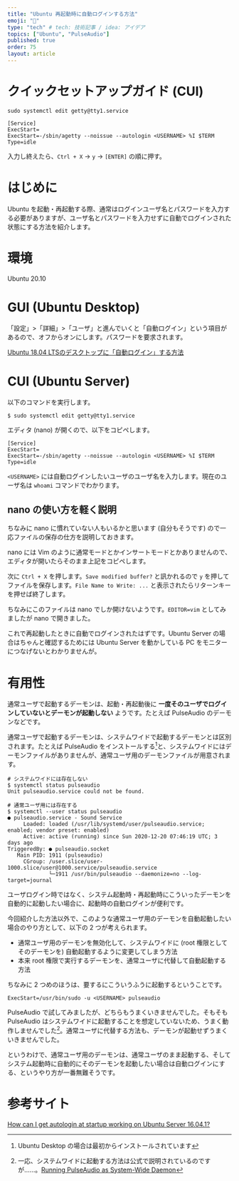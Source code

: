```yaml
---
title: "Ubuntu 再起動時に自動ログインする方法"
emoji: "🌊"
type: "tech" # tech: 技術記事 / idea: アイデア
topics: ["Ubuntu", "PulseAudio"]
published: true
order: 75
layout: article
---
```


# クイックセットアップガイド (CUI)
```shell:Shell
sudo systemctl edit getty@tty1.service
```
```
[Service]
ExecStart=
ExecStart=-/sbin/agetty --noissue --autologin <USERNAME> %I $TERM
Type=idle
```
入力し終えたら、`Ctrl + X` → `y` → `[ENTER]` の順に押す。

# はじめに
Ubuntu を起動・再起動する際、通常はログインユーザ名とパスワードを入力する必要がありますが、ユーザ名とパスワードを入力せずに自動でログインされた状態にする方法を紹介します。

# 環境
Ubuntu 20.10

# GUI (Ubuntu Desktop)
「設定」>「詳細」>「ユーザ」と進んでいくと「自動ログイン」という項目があるので、オフからオンにします。パスワードを要求されます。

[Ubuntu 18.04 LTSのデスクトップに「自動ログイン」する方法](https://linuxfan.info/ubuntu-1804-auto-login)

# CUI (Ubuntu Server)
以下のコマンドを実行します。

```shell
$ sudo systemctl edit getty@tty1.service
```

エディタ (nano) が開くので、以下をコピペします。

```
[Service]
ExecStart=
ExecStart=-/sbin/agetty --noissue --autologin <USERNAME> %I $TERM
Type=idle
```

`<USERNAME>` には自動ログインしたいユーザのユーザ名を入力します。現在のユーザ名は `whoami` コマンドでわかります。

## nano の使い方を軽く説明
ちなみに nano に慣れていない人もいるかと思います (自分もそうです) ので一応ファイルの保存の仕方を説明しておきます。

nano には Vim のように通常モードとかインサートモードとかありませんので、エディタが開いたらそのまま上記をコピペします。

次に `Ctrl + X` を押します。`Save modified buffer?` と訊かれるので `y` を押してファイルを保存します。`File Name to Write: ...` と表示されたらリターンキーを押せば終了します。

ちなみにこのファイルは nano でしか開けないようです。`EDITOR=vim` としてみましたが nano で開きました。

これで再起動したときに自動でログインされたはずです。Ubuntu Server の場合はちゃんと確認するためには Ubuntu Server を動かしている PC をモニターにつなげないとわかりませんが。

# 有用性
通常ユーザで起動するデーモンは、起動・再起動後に **一度そのユーザでログインしていないとデーモンが起動しない** ようです。たとえば PulseAudio のデーモンなどです。

通常ユーザで起動するデーモンは、システムワイドで起動するデーモンとは区別されます。たとえば PulseAudio をインストールする[^1]と、システムワイドにはデーモンファイルがありませんが、通常ユーザ用のデーモンファイルが用意されます。

```shell
# システムワイドには存在しない
$ systemctl status pulseaudio
Unit pulseaudio.service could not be found.
```

```shell
# 通常ユーザ用には存在する
$ systemctl --user status pulseaudio
● pulseaudio.service - Sound Service
     Loaded: loaded (/usr/lib/systemd/user/pulseaudio.service; enabled; vendor preset: enabled)
     Active: active (running) since Sun 2020-12-20 07:46:19 UTC; 3 days ago
TriggeredBy: ● pulseaudio.socket
   Main PID: 1911 (pulseaudio)
     CGroup: /user.slice/user-1000.slice/user@1000.service/pulseaudio.service
             └─1911 /usr/bin/pulseaudio --daemonize=no --log-target=journal
```

[^1]: Ubuntu Desktop の場合は最初からインストールされています

ユーザログイン時ではなく、システム起動時・再起動時にこういったデーモンを自動的に起動したい場合に、起動時の自動ログインが便利です。

今回紹介した方法以外で、このような通常ユーザ用のデーモンを自動起動したい場合のやり方として、以下の 2 つが考えられます。

- 通常ユーザ用のデーモンを無効化して、システムワイドに (root 権限としてそのデーモンを) 自動起動するように変更してしまう方法
- 本来 root 権限で実行するデーモンを、通常ユーザに代替して自動起動する方法

ちなみに 2 つめのほうは、要するにこういうふうに起動するということです。

```
ExecStart=/usr/bin/sudo -u <USERNAME> pulseaudio
```

PulseAudio で試してみましたが、どちらもうまくいきませんでした。そもそも PulseAudio はシステムワイドに起動することを想定していないため、うまく動作しませんでした[^2]。通常ユーザに代替する方法も、デーモンが起動せずうまくいきませんでした。

[^2]: 一応、システムワイドに起動する方法は公式で説明されているのですが……。[Running PulseAudio as System-Wide Daemon](https://www.freedesktop.org/wiki/Software/PulseAudio/Documentation/User/SystemWide/)

というわけで、通常ユーザ用のデーモンは、通常ユーザのまま起動する、そしてシステム起動時に自動的にそのデーモンを起動したい場合は自動ログインにする、というやり方が一番無難そうです。

# 参考サイト
[How can I get autologin at startup working on Ubuntu Server 16.04.1?](https://askubuntu.com/questions/819117/how-can-i-get-autologin-at-startup-working-on-ubuntu-server-16-04-1)
